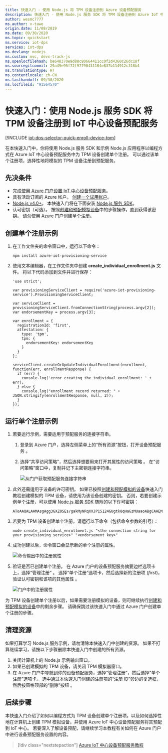 ```yaml
---
title: 快速入门 - 使用 Node.js 将 TPM 设备注册到 Azure 设备预配服务
description: 快速入门 - 使用 Node.js 服务 SDK 将 TPM 设备注册到 Azure IoT 中心设备预配服务 (DPS)。 本快速入门使用单独注册。
author: wesmc7777
ms.author: v-tawe
origin.date: 11/08/2019
ms.date: 09/30/2020
ms.topic: quickstart
ms.service: iot-dps
services: iot-dps
ms.devlang: nodejs
ms.custom: mvc, devx-track-js
ms.openlocfilehash: be648370e9d88c80664411cc0f2d4360c26dc18f
ms.sourcegitcommit: 29a49e95f72f97790431104e837b114912c318b4
ms.translationtype: HT
ms.contentlocale: zh-CN
ms.lasthandoff: 09/30/2020
ms.locfileid: "91564570"
---
```

# <a name="quickstart-enroll-tpm-device-to-iot-hub-device-provisioning-service-using-nodejs-service-sdk"></a>快速入门：使用 Node.js 服务 SDK 将 TPM 设备注册到 IoT 中心设备预配服务

[!INCLUDE [iot-dps-selector-quick-enroll-device-tpm](../../includes/iot-dps-selector-quick-enroll-device-tpm.md)]

在本快速入门中，你将使用 Node.js 服务 SDK 和示例 Node.js 应用程序以编程方式在 Azure IoT 中心设备预配服务中为 TPM 设备创建单个注册。 可以通过该单个注册项，选择性地将模拟的 TPM 设备注册到预配服务。

## <a name="prerequisites"></a>先决条件

- 完成[使用 Azure 门户设置 IoT 中心设备预配服务](./quick-setup-auto-provision.md)。
- 具有活动订阅的 Azure 帐户。 [创建一个试用帐户](https://wd.azure.cn/pricing/1rmb-trial/)。
- [Node.js v4.0+](https://nodejs.org)。 本快速入门将在下面安装 [Node.js 服务 SDK](https://github.com/Azure/azure-iot-sdk-node)。
- 认可密钥（可选）。 按照[创建和预配模拟设备](quick-create-simulated-device.md)中的步骤操作，直到获得该密钥。 请勿使用 Azure 门户创建单个注册。

## <a name="create-the-individual-enrollment-sample"></a>创建单个注册示例 

 
1. 在工作文件夹的命令窗口中，运行以下命令：
  
    ```cmd\sh
    npm install azure-iot-provisioning-service
    ```  

2. 使用文本编辑器，在工作文件夹中创建 **create_individual_enrollment.js** 文件。 将以下代码添加到文件并进行保存：

    ```
    'use strict';

    var provisioningServiceClient = require('azure-iot-provisioning-service').ProvisioningServiceClient;

    var serviceClient = provisioningServiceClient.fromConnectionString(process.argv[2]);
    var endorsementKey = process.argv[3];

    var enrollment = {
      registrationId: 'first',
      attestation: {
        type: 'tpm',
        tpm: {
          endorsementKey: endorsementKey
        }
      }
    };

    serviceClient.createOrUpdateIndividualEnrollment(enrollment, function(err, enrollmentResponse) {
      if (err) {
        console.log('error creating the individual enrollment: ' + err);
      } else {
        console.log("enrollment record returned: " + JSON.stringify(enrollmentResponse, null, 2));
      }
    });
    ```

## <a name="run-the-individual-enrollment-sample"></a>运行单个注册示例
  
1. 若要运行示例，需要适用于预配服务的连接字符串。 
    1. 登录到 Azure 门户，选择左侧菜单上的“所有资源”按钮，打开设备预配服务  。 
    2. 选择“共享访问策略”，然后选择想要用来打开其属性的访问策略  。 在“访问策略”窗口中，复制并记下主密钥连接字符串。  

       ![从门户获取预配服务连接字符串](./media/quick-enroll-device-tpm-node/get-service-connection-string.png) 


2. 此外还需适用于设备的许可密钥。 如果已按照[创建和预配模拟的设备](quick-create-simulated-device.md)快速入门教程创建模拟的 TPM 设备，请使用为该设备创建的密钥。 否则，若要创建示例单个注册，可以使用 [Node.js 服务 SDK](https://github.com/Azure/azure-iot-sdk-node) 随附的以下许可密钥：

    ```
    AToAAQALAAMAsgAgg3GXZ0SEs/gakMyNRqXXJP1S124GUgtk8qHaGzMUaaoABgCAAEMAEAgAAAAAAAEAxsj2gUScTk1UjuioeTlfGYZrrimExB+bScH75adUMRIi2UOMxG1kw4y+9RW/IVoMl4e620VxZad0ARX2gUqVjYO7KPVt3dyKhZS3dkcvfBisBhP1XH9B33VqHG9SHnbnQXdBUaCgKAfxome8UmBKfe+naTsE5fkvjb/do3/dD6l4sGBwFCnKRdln4XpM03zLpoHFao8zOwt8l/uP3qUIxmCYv9A7m69Ms+5/pCkTu/rK4mRDsfhZ0QLfbzVI6zQFOKF/rwsfBtFeWlWtcuJMKlXdD8TXWElTzgh7JS4qhFzreL0c1mI0GCj+Aws0usZh7dLIVPnlgZcBhgy1SSDQMQ==
    ```

3. 若要为 TPM 设备创建单个注册，请运行以下命令（包括命令参数的引号）：
 
     ```cmd\sh
     node create_individual_enrollment.js "<the connection string for your provisioning service>" "<endorsement key>"
     ```
 
3. 成功创建以后，命令窗口会显示新的单个注册的属性。

    ![命令输出中的注册属性](./media/quick-enroll-device-tpm-node/output.png) 

4. 验证是否已创建单个注册。 在 Azure 门户的设备预配服务摘要边栏选项卡上，选择“管理注册”  。 选择“单个注册”选项卡，然后选择新的注册项 (*first*)，验证认可密钥和该项的其他属性  。

    ![门户中的注册属性](./media/quick-enroll-device-tpm-node/verify-enrollment-portal.png) 
 
为 TPM 设备创建单个注册以后，如果需要注册模拟的设备，则可继续执行[创建和预配模拟的设备](quick-create-simulated-device.md)中的剩余步骤。 请确保跳过该快速入门中通过 Azure 门户创建单个注册的步骤。

## <a name="clean-up-resources"></a>清理资源
如果打算学习 Node.js 服务示例，请勿清除本快速入门中创建的资源。 如果不打算继续学习，请按以下步骤删除本快速入门中创建的所有资源。

1. 关闭计算机上的 Node.js 示例输出窗口。
1. 如果已创建模拟的 TPM 设备，请关闭 TPM 模拟器窗口。
2. 在 Azure 门户中导航到你的设备预配服务，选择“管理注册”，然后选择“单个注册”选项卡。   选中通过本快速入门创建的注册项的“注册 ID”旁边的复选框，然后按窗格顶部的“删除”按钮   。 
 
## <a name="next-steps"></a>后续步骤
本快速入门介绍了如何以编程方式为 TPM 设备创建单个注册项，以及如何选择性地在计算机上创建 TPM 模拟设备，并使用 Azure IoT 中心设备预配服务将其预配到 IoT 中心。 若要深入了解设备预配，请继续学习本教程有关如何在 Azure 门户中进行设备预配服务设置的内容。 
 
> [!div class="nextstepaction"]
> [Azure IoT 中心设备预配服务教程](./tutorial-set-up-cloud.md)